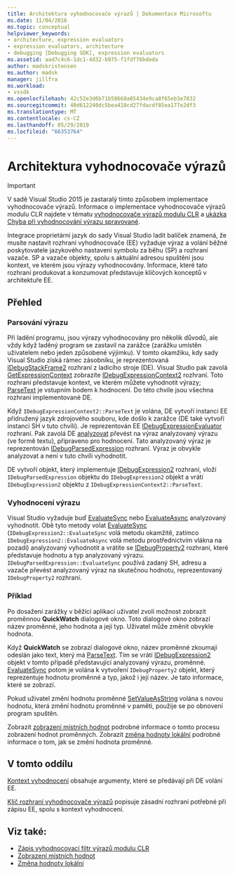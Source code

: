 ```yaml
---
title: Architektura vyhodnocovače výrazů | Dokumentace Microsoftu
ms.date: 11/04/2016
ms.topic: conceptual
helpviewer_keywords:
- architecture, expression evaluators
- expression evaluators, architecture
- debugging [Debugging SDK], expression evaluators
ms.assetid: aad7c4c6-1dc1-4d32-b975-f1fdf76bdeda
author: madskristensen
ms.author: madsk
manager: jillfra
ms.workload:
- vssdk
ms.openlocfilehash: 42c52e3d6b71b58668a05434e9ca8f65eb3e7832
ms.sourcegitcommit: 40d612240dc5bea418cd27fdacdf85ea177e2df3
ms.translationtype: MT
ms.contentlocale: cs-CZ
ms.lasthandoff: 05/29/2019
ms.locfileid: "66353764"
---
```

# <a name="expression-evaluator-architecture"></a>Architektura vyhodnocovače výrazů
> [!IMPORTANT]
> V sadě Visual Studio 2015 je zastaralý tímto způsobem implementace vyhodnocovače výrazů. Informace o implementace vyhodnocovače výrazů modulu CLR najdete v tématu [vyhodnocovače výrazů modulu CLR](https://github.com/Microsoft/ConcordExtensibilitySamples/wiki/CLR-Expression-Evaluators) a [ukázka Chyba při vyhodnocování výrazu spravované](https://github.com/Microsoft/ConcordExtensibilitySamples/wiki/Managed-Expression-Evaluator-Sample).

 Integrace proprietární jazyk do sady Visual Studio ladit balíček znamená, že musíte nastavit rozhraní vyhodnocovače (EE) vyžaduje výraz a volání běžné poskytovatele jazykového nastavení symbolu za běhu (SP) a rozhraní vazače. SP a vazače objekty, spolu s aktuální adresou spuštění jsou kontext, ve kterém jsou výrazy vyhodnocovány. Informace, které tato rozhraní produkovat a konzumovat představuje klíčových konceptů v architektuře EE.

## <a name="overview"></a>Přehled

### <a name="parse-the-expression"></a>Parsování výrazu
 Při ladění programu, jsou výrazy vyhodnocovány pro několik důvodů, ale vždy když laděný program se zastavil na zarážce (zarážku umístěn uživatelem nebo jeden způsobené výjimku). V tomto okamžiku, kdy sady Visual Studio získá rámec zásobníku, je reprezentovaná [IDebugStackFrame2](../../extensibility/debugger/reference/idebugstackframe2.md) rozhraní z ladicího stroje (DE). Visual Studio pak zavolá [GetExpressionContext](../../extensibility/debugger/reference/idebugstackframe2-getexpressioncontext.md) zobrazíte [IDebugExpressionContext2](../../extensibility/debugger/reference/idebugexpressioncontext2.md) rozhraní. Toto rozhraní představuje kontext, ve kterém můžete vyhodnotit výrazy; [ParseText](../../extensibility/debugger/reference/idebugexpressioncontext2-parsetext.md) je vstupním bodem k hodnocení. Do této chvíle jsou všechna rozhraní implementované DE.

 Když `IDebugExpressionContext2::ParseText` je volána, DE vytvoří instanci EE přidružený jazyk zdrojového souboru, kde došlo k zarážce (DE také vytvoří instanci SH v tuto chvíli). Je reprezentován EE [IDebugExpressionEvaluator](../../extensibility/debugger/reference/idebugexpressionevaluator.md) rozhraní. Pak zavolá DE [analyzovat](../../extensibility/debugger/reference/idebugexpressionevaluator-parse.md) převést na výraz analyzovaný výrazu (ve formě textu), připraveno pro hodnocení. Tato analyzovaný výraz je reprezentován [IDebugParsedExpression](../../extensibility/debugger/reference/idebugparsedexpression.md) rozhraní. Výraz je obvykle analyzovat a není v tuto chvíli vyhodnotit.

 DE vytvoří objekt, který implementuje [IDebugExpression2](../../extensibility/debugger/reference/idebugexpression2.md) rozhraní, vloží `IDebugParsedExpression` objektu do `IDebugExpression2` objekt a vrátí `IDebugExpression2` objektu z `IDebugExpressionContext2::ParseText`.

### <a name="evaluate-the-expression"></a>Vyhodnocení výrazu
 Visual Studio vyžaduje buď [EvaluateSync](../../extensibility/debugger/reference/idebugexpression2-evaluatesync.md) nebo [EvaluateAsync](../../extensibility/debugger/reference/idebugexpression2-evaluateasync.md) analyzovaný vyhodnotit. Obě tyto metody volat [EvaluateSync](../../extensibility/debugger/reference/idebugparsedexpression-evaluatesync.md) (`IDebugExpression2::EvaluateSync` volá metodu okamžitě, zatímco `IDebugExpression2::EvaluateAsync` volá metodu prostřednictvím vlákna na pozadí) analyzovaný vyhodnotit a vrátíte se [ IDebugProperty2](../../extensibility/debugger/reference/idebugproperty2.md) rozhraní, které představuje hodnotu a typ analyzovaný výrazu. `IDebugParsedExpression::EvaluateSync` používá zadaný SH, adresu a vazače převést analyzovaný výraz na skutečnou hodnotu, reprezentovaný `IDebugProperty2` rozhraní.

### <a name="for-example"></a>Příklad
 Po dosažení zarážky v běžící aplikaci uživatel zvolí možnost zobrazit proměnnou **QuickWatch** dialogové okno. Toto dialogové okno zobrazí název proměnné, jeho hodnota a její typ. Uživatel může změnit obvykle hodnota.

 Když **QuickWatch** se zobrazí dialogové okno, název proměnné zkoumají odeslán jako text, který má [ParseText](../../extensibility/debugger/reference/idebugexpressioncontext2-parsetext.md). Tím se vrátí [IDebugExpression2](../../extensibility/debugger/reference/idebugexpression2.md) objekt v tomto případě představující analyzovaný výrazu, proměnné. [EvaluateSync](../../extensibility/debugger/reference/idebugexpression2-evaluatesync.md) potom je volána k vytvoření `IDebugProperty2` objekt, který reprezentuje hodnotu proměnné a typ, jakož i její název. Je tato informace, které se zobrazí.

 Pokud uživatel změní hodnotu proměnné [SetValueAsString](../../extensibility/debugger/reference/idebugproperty2-setvalueasstring.md) volána s novou hodnotu, která změní hodnotu proměnné v paměti, použije se po obnovení program spuštěn.

 Zobrazit [zobrazení místních hodnot](../../extensibility/debugger/displaying-locals.md) podrobné informace o tomto procesu zobrazení hodnot proměnných. Zobrazit [změna hodnoty lokální](../../extensibility/debugger/changing-the-value-of-a-local.md) podrobné informace o tom, jak se změní hodnota proměnné.

## <a name="in-this-section"></a>V tomto oddílu
 [Kontext vyhodnocení](../../extensibility/debugger/evaluation-context.md) obsahuje argumenty, které se předávají při DE volání EE.

 [Klíč rozhraní vyhodnocovače výrazů](../../extensibility/debugger/key-expression-evaluator-interfaces.md) popisuje zásadní rozhraní potřebné při zápisu EE, spolu s kontext vyhodnocení.

## <a name="see-also"></a>Viz také:
- [Zápis vyhodnocovací filtr výrazů modulu CLR](../../extensibility/debugger/writing-a-common-language-runtime-expression-evaluator.md)
- [Zobrazení místních hodnot](../../extensibility/debugger/displaying-locals.md)
- [Změna hodnoty lokální](../../extensibility/debugger/changing-the-value-of-a-local.md)